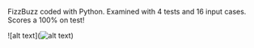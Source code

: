 FizzBuzz coded with Python. Examined with 4 tests and 16 input cases. Scores a 100% on test!

![alt text](![alt text](https://media.giphy.com/media/L0qBbFMkv70upF8hSI/giphy.gif))
